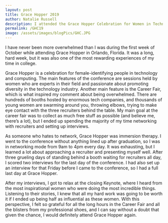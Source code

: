 ```yaml
---
layout: post
title: Grace Hopper 2019
author: Natalie Russell
description: I attended the Grace Hopper Celebration for Women in Technology and Computing. Here's how it went.
permalink: /GHC19
image: /assets/images/blogPics/GHC.JPG
---
```


I have never been more overwhelmed than I was during the first week of October while attending Grace Hopper in Orlando, Florida.  It was a long, hard week, but it was also one of the most rewarding experiences of my time in college.

Grace Hopper is a celebration for female-identifying people in technology and computing.  The main features of the conference are sessions held by women who are experts in their field and passionate about promoting diversity in the technology industry.  Another main feature is the Career Fair, which is what inspired my comment about being overwhelmed.  There are hundreds of booths hosted by enormous tech companies, and thousands of young women are swarming around you, throwing elbows, trying to make eye contact with the three recruiters behind the table.  My main goal at the career fair was to collect as much free stuff as possible (and believe me, there’s a lot), but I ended up spending the majority of my time networking with recruiters and setting up interviews.  

As someone who hates to network, Grace Hopper was immersion therapy.  I went to the conference without anything lined up after graduation, so I was in networking mode from 9am to 4pm every day.  It was exhausting, but I learned a lot about approaching a recruiter and presenting myself well.  After three grueling days of standing behind a booth waiting for recruiters all day, I scored two interviews for the last day of the conference.   I had also set up an interview for that Friday before I came to the conference, so I had a full last day at Grace Hopper.

After my interviews, I got to relax at the closing Keynote, where I heard from the most inspirational women who were doing the most incredible things.  Listening to their stories, I knew that all my hard work was going to be worth it if I ended up being half as influential as these women.  With this perspective, I felt so grateful for all the long hours in the Career Fair and all the blisters from my professional shoes, and I can say without a doubt that given the chance, I would definitely attend Grace Hopper again.